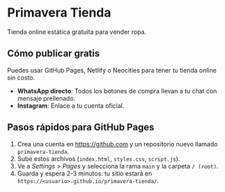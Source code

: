 # Primavera Tienda
Tienda online estática gratuita para vender ropa.

## Cómo publicar gratis
Puedes usar GitHub Pages, Netlify o Neocities para tener tu tienda online sin costo.

- **WhatsApp directo**: Todos los botones de compra llevan a tu chat con mensaje prellenado.
- **Instagram**: Enlace a tu cuenta oficial.

## Pasos rápidos para GitHub Pages
1. Crea una cuenta en https://github.com y un repositorio nuevo llamado `primavera-tienda`.
2. Sube estos archivos (`index.html`, `styles.css`, `script.js`).
3. Ve a *Settings > Pages* y selecciona la rama `main` y la carpeta `/ (root)`.
4. Guarda y espera 2-3 minutos: tu sitio estará en `https://<usuario>.github.io/primavera-tienda/`.
